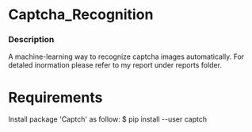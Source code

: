 # Captcha_Recognition


### Description
A machine-learning way to recognize captcha images automatically.
For detaled inormation please refer to my report under reports folder.



Requirements
=============
Install package 'Captch' as follow:
       $ pip install --user captch



